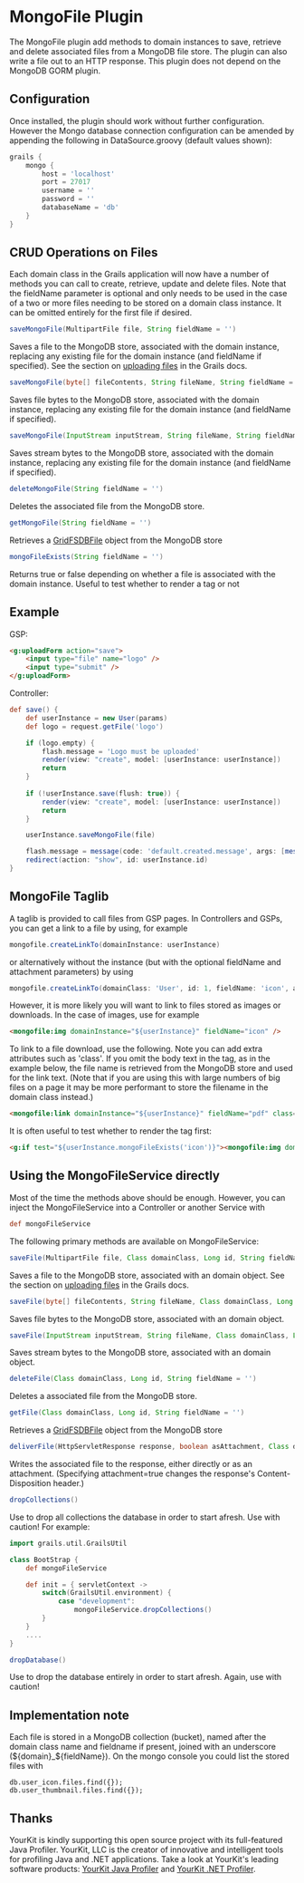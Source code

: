 MongoFile Plugin
================

The MongoFile plugin add methods to domain instances to save, retrieve and delete associated files from a MongoDB file store. The plugin can also write a file out to an HTTP response. This plugin does not depend on the MongoDB GORM plugin.

Configuration
-------------

Once installed, the plugin should work without further configuration. However the Mongo database connection configuration can be amended by appending the following in DataSource.groovy (default values shown):

```groovy
grails {
    mongo {
        host = 'localhost'
        port = 27017
        username = ''
        password = ''
        databaseName = 'db'
    }
}
```

CRUD Operations on Files
------------------------

Each domain class in the Grails application will now have a number of methods you can call to create, retrieve, update and delete files. Note that the fieldName parameter is optional and only needs to be used in the case of a two or more files needing to be stored on a domain class instance. It can be omitted entirely for the first file if desired.

```groovy
saveMongoFile(MultipartFile file, String fieldName = '')
```
Saves a file to the MongoDB store, associated with the domain instance, replacing any existing file for the domain instance (and fieldName if specified). See the section on [uploading files](http://grails.org/doc/2.0.x/guide/theWebLayer.html#uploadingFiles) in the Grails docs.

```groovy
saveMongoFile(byte[] fileContents, String fileName, String fieldName = '')
```
Saves file bytes to the MongoDB store, associated with the domain instance, replacing any existing file for the domain instance (and fieldName if specified). 

```groovy
saveMongoFile(InputStream inputStream, String fileName, String fieldName = '')
```
Saves stream bytes to the MongoDB store, associated with the domain instance, replacing any existing file for the domain instance (and fieldName if specified). 

```groovy
deleteMongoFile(String fieldName = '')
```
Deletes the associated file from the MongoDB store.

```groovy
getMongoFile(String fieldName = '')
```
Retrieves a [GridFSDBFile](http://api.mongodb.org/java/current/com/mongodb/gridfs/GridFSDBFile.html) object from the MongoDB store

```groovy
mongoFileExists(String fieldName = '')
```
Returns true or false depending on whether a file is associated with the domain instance. Useful to test whether to render a tag or not

Example
-------

GSP:
```html
<g:uploadForm action="save">
	<input type="file" name="logo" />
	<input type="submit" />
</g:uploadForm>
```

Controller:
```groovy
def save() {
    def userInstance = new User(params)
    def logo = request.getFile('logo')

	if (logo.empty) {
        flash.message = 'Logo must be uploaded'
        render(view: "create", model: [userInstance: userInstance])
        return
    }
    
    if (!userInstance.save(flush: true)) {
        render(view: "create", model: [userInstance: userInstance])
        return
    }

    userInstance.saveMongoFile(file)

	flash.message = message(code: 'default.created.message', args: [message(code: 'user.label', default: 'User'), userInstance.id])
    redirect(action: "show", id: userInstance.id)
}
```

MongoFile Taglib
----------------

A taglib is provided to call files from GSP pages. In Controllers and GSPs, you can get a link to a file by using, for example

```groovy
mongofile.createLinkTo(domainInstance: userInstance)
```

or alternatively without the instance (but with the optional fieldName and attachment parameters) by using 

```groovy
mongofile.createLinkTo(domainClass: 'User', id: 1, fieldName: 'icon', attachment: true)
```

However, it is more likely you will want to link to files stored as images or downloads. In the case of images, use for example

```html
<mongofile:img domainInstance="${userInstance}" fieldName="icon" />
```

To link to a file download, use the following. Note you can add extra attributes such as 'class'. If you omit the body text in the tag, as in the example below, the file name is retrieved from the MongoDB store and used for the link text. (Note that if you are using this with large numbers of big files on a page it may be more performant to store the filename in the domain class instead.)

```html
<mongofile:link domainInstance="${userInstance}" fieldName="pdf" class="download-pdf" />
```

It is often useful to test whether to render the tag first:

```html
<g:if test="${userInstance.mongoFileExists('icon')}"><mongofile:img domainInstance="${userInstance}" fieldName="icon" /></g:if>
```

Using the MongoFileService directly
-----------------------------------

Most of the time the methods above should be enough. However, you can inject the MongoFileService into a Controller or another Service with

```groovy
def mongoFileService
```

The following primary methods are available on MongoFileService:

```groovy
saveFile(MultipartFile file, Class domainClass, Long id, String fieldName = '')
```
Saves a file to the MongoDB store, associated with an domain object. See the section on [uploading files](http://grails.org/doc/2.0.x/guide/theWebLayer.html#uploadingFiles) in the Grails docs.

```groovy
saveFile(byte[] fileContents, String fileName, Class domainClass, Long id, String fieldName = '')
```
Saves file bytes to the MongoDB store, associated with an domain object. 

```groovy
saveFile(InputStream inputStream, String fileName, Class domainClass, Long id, String fieldName = '')
```
Saves stream bytes to the MongoDB store, associated with an domain object. 

```groovy
deleteFile(Class domainClass, Long id, String fieldName = '')
```
Deletes a associated file from the MongoDB store.

```groovy
getFile(Class domainClass, Long id, String fieldName = '')
```
Retrieves a [GridFSDBFile](http://api.mongodb.org/java/current/com/mongodb/gridfs/GridFSDBFile.html) object from the MongoDB store

```groovy
deliverFile(HttpServletResponse response, boolean asAttachment, Class domainClass, Long id, String fieldName = '')
```
Writes the associated file to the response, either directly or as an attachment. (Specifying attachment=true changes the response's Content-Disposition header.)

```groovy
dropCollections()
```
Use to drop all collections the database in order to start afresh. Use with caution! For example:

```groovy
import grails.util.GrailsUtil

class BootStrap {
    def mongoFileService

    def init = { servletContext ->
        switch(GrailsUtil.environment) {
            case "development":
                mongoFileService.dropCollections()
        }
    }
	....
}
```

```groovy
dropDatabase()
```
Use to drop the database entirely in order to start afresh. Again, use with caution!


Implementation note
-------------------

Each file is stored in a MongoDB collection (bucket), named after the domain class name and fieldname if present, joined with an underscore (${domain}_${fieldName}). On the mongo console you could list the stored files with 

```
db.user_icon.files.find({});
db.user_thumbnail.files.find({});
```

Thanks
------

YourKit is kindly supporting this open source project with its full-featured Java Profiler. YourKit, LLC is the creator of innovative and intelligent tools for profiling Java and .NET applications. Take a look at YourKit's leading software products: [YourKit Java Profiler](http://www.yourkit.com/java/profiler/index.jsp) and [YourKit .NET Profiler](http://www.yourkit.com/.net/profiler/index.jsp).